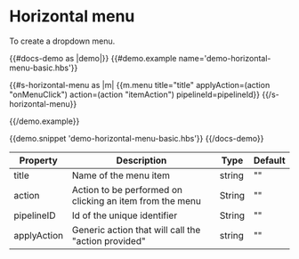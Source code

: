 # Horizontal menu

<p>To create a dropdown menu.</p>

{{#docs-demo as |demo|}}
{{#demo.example name='demo-horizontal-menu-basic.hbs'}}


{{#s-horizontal-menu as |m|
    {{m.menu title="title" applyAction=(action "onMenuClick")
     action=(action "itemAction") pipelineId=pipelineId}}
{{/s-horizontal-menu}}

{{/demo.example}}

{{demo.snippet 'demo-horizontal-menu-basic.hbs'}}
{{/docs-demo}}

| Property   | Description                                                                  | Type    | Default |
| ---------- | ---------------------------------------------------------------------------- | ------- | ------- |
| title      | Name of the menu item                                                        | string  | ""  |
| action  | Action to be performed on clicking an item from the menu                        | String  | ""    |
| pipelineID  | Id of the unique identifier                                                 | String  | "" |
| applyAction   | Generic action that will call the "action provided"                       | string | ""   |
 
